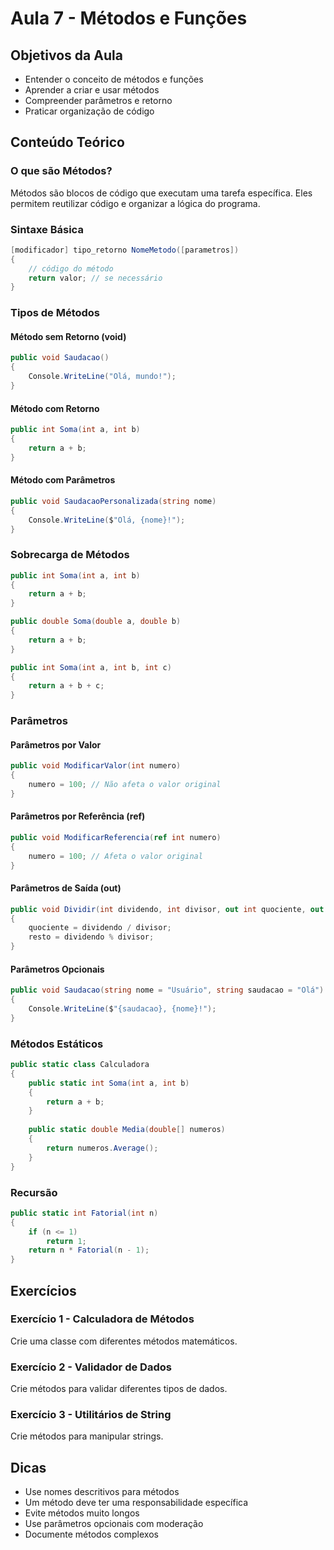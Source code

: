 # Aula 7 - Métodos e Funções

## Objetivos da Aula
- Entender o conceito de métodos e funções
- Aprender a criar e usar métodos
- Compreender parâmetros e retorno
- Praticar organização de código

## Conteúdo Teórico

### O que são Métodos?
Métodos são blocos de código que executam uma tarefa específica. Eles permitem reutilizar código e organizar a lógica do programa.

### Sintaxe Básica
```csharp
[modificador] tipo_retorno NomeMetodo([parametros])
{
    // código do método
    return valor; // se necessário
}
```

### Tipos de Métodos

#### Método sem Retorno (void)
```csharp
public void Saudacao()
{
    Console.WriteLine("Olá, mundo!");
}
```

#### Método com Retorno
```csharp
public int Soma(int a, int b)
{
    return a + b;
}
```

#### Método com Parâmetros
```csharp
public void SaudacaoPersonalizada(string nome)
{
    Console.WriteLine($"Olá, {nome}!");
}
```

### Sobrecarga de Métodos
```csharp
public int Soma(int a, int b)
{
    return a + b;
}

public double Soma(double a, double b)
{
    return a + b;
}

public int Soma(int a, int b, int c)
{
    return a + b + c;
}
```

### Parâmetros

#### Parâmetros por Valor
```csharp
public void ModificarValor(int numero)
{
    numero = 100; // Não afeta o valor original
}
```

#### Parâmetros por Referência (ref)
```csharp
public void ModificarReferencia(ref int numero)
{
    numero = 100; // Afeta o valor original
}
```

#### Parâmetros de Saída (out)
```csharp
public void Dividir(int dividendo, int divisor, out int quociente, out int resto)
{
    quociente = dividendo / divisor;
    resto = dividendo % divisor;
}
```

#### Parâmetros Opcionais
```csharp
public void Saudacao(string nome = "Usuário", string saudacao = "Olá")
{
    Console.WriteLine($"{saudacao}, {nome}!");
}
```

### Métodos Estáticos
```csharp
public static class Calculadora
{
    public static int Soma(int a, int b)
    {
        return a + b;
    }
    
    public static double Media(double[] numeros)
    {
        return numeros.Average();
    }
}
```

### Recursão
```csharp
public static int Fatorial(int n)
{
    if (n <= 1)
        return 1;
    return n * Fatorial(n - 1);
}
```

## Exercícios

### Exercício 1 - Calculadora de Métodos
Crie uma classe com diferentes métodos matemáticos.

### Exercício 2 - Validador de Dados
Crie métodos para validar diferentes tipos de dados.

### Exercício 3 - Utilitários de String
Crie métodos para manipular strings.

## Dicas
- Use nomes descritivos para métodos
- Um método deve ter uma responsabilidade específica
- Evite métodos muito longos
- Use parâmetros opcionais com moderação
- Documente métodos complexos 
